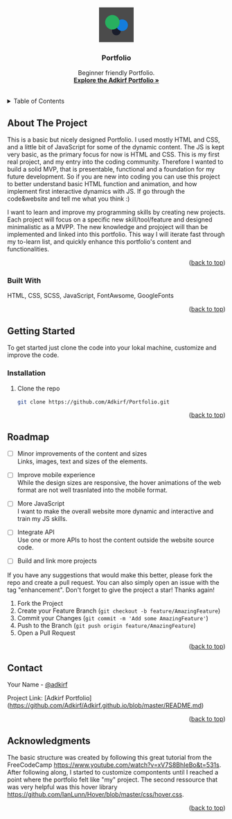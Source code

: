 
<a name="readme-top"></a>

<!--


[![Contributors][contributors-shield]][contributors-url]
[![Forks][forks-shield]][forks-url]
[![Stargazers][stars-shield]][stars-url]
[![Issues][issues-shield]][issues-url]
[![MIT License][license-shield]][license-url]
[![LinkedIn][linkedin-shield]][linkedin-url]

<!-- PROJECT LOGO -->
<br />
<div align="center">
  <a href="https://adkirf.github.io/">
    <img src="img/logoDark.png" alt="Logo" width="80" height="80">
  </a>

<h3 align="center">Portfolio</h3>

  <p align="center">
    Beginner friendly Portfolio. 
    <br />
    <a href="https://github.com/Adkirf/Adkirf.github.io"><strong> Explore the Adkirf Portfolio »</strong></a>
    <br />
    <br />

  </p>
</div>

<!-- TABLE OF CONTENTS -->
<details>
  <summary>Table of Contents</summary>
  <ol>
    <li>
      <a href="#about-the-project">About The Project</a> 
    </li>
    <li>
      <a href="#built-with">Built With</a>
     </li>
    <li><a href="#roadmap">Roadmap</a>
    </li>
    <li><a href="#contact">Contact</a></li>
    <li><a href="#acknowledgments">Acknowledgments</a>
    </li>
  </ol>
</details>

<!-- ABOUT THE PROJECT -->

## About The Project

This is a basic but nicely designed Portfolio. I used mostly HTML and CSS, and a little bit of JavaScript for some of the dynamic content. The JS is kept very basic, as the primary focus for now is HTML and CSS. 
This is my first real project, and my entry into the coding community. Therefore I wanted to build a solid MVP, that is presentable, functional and a foundation for my future development. So if you are new into coding you can use this project to better understand basic HTML function and animation, and how implement first interactive dynamics with JS. If go through the code&website and tell me what you think :)

I want to learn and improve my programming skills by creating new projects. Each project will focus on a specific new skill/tool/feature and designed minimalistic as a MVPP. The new knowledge and projoject will than be implemented and linked into this portfolio. This way I will iterate fast through my to-learn list, and quickly enhance this portfolio's content and functionalities. 

<p align="right">(<a href="#readme-top">back to top</a>)</p>

### Built With

HTML, CSS, SCSS, JavaScript, FontAwsome, GoogleFonts

<p align="right">(<a href="#readme-top">back to top</a>)</p>

<!-- GETTING STARTED -->

## Getting Started

To get started just clone the code into your lokal machine, customize and improve the code.

### Installation

1. Clone the repo
   ```sh
   git clone https://github.com/Adkirf/Portfolio.git
   ```

<p align="right">(<a href="#readme-top">back to top</a>)</p>

<!-- ROADMAP -->

## Roadmap

- [ ] Minor improvements of the content and sizes
      <br>Links, images, text and sizes of the elements. 
- [ ] Improve mobile experience <br> 
      While the design sizes are responsive, the hover animations of the web format are not well trasnlated into the mobile format. 
- [ ] More JavaScript <br> 
      I want to make the overall website more dynamic and interactive and         train my JS skills. 
- [ ] Integrate API <br> 
      Use one or more APIs to host the content outside the website source         code. 
- [ ] Build and link more projects
      
    
If you have any suggestions that would make this better, please fork the repo and create a pull request. You can also simply open an issue with the tag "enhancement".
Don't forget to give the project a star! Thanks again!

1. Fork the Project
2. Create your Feature Branch (`git checkout -b feature/AmazingFeature`)
3. Commit your Changes (`git commit -m 'Add some AmazingFeature'`)
4. Push to the Branch (`git push origin feature/AmazingFeature`)
5. Open a Pull Request

<p align="right">(<a href="#readme-top">back to top</a>)</p>

<!-- CONTACT -->

## Contact

Your Name - [@adkirf](https://twitter.com/adkirf)

Project Link: [Adkirf Portfolio] (https://github.com/Adkirf/Adkirf.github.io/blob/master/README.md)

<p align="right">(<a href="#readme-top">back to top</a>)</p>

<!-- ACKNOWLEDGMENTS -->

## Acknowledgments

The basic structure was created by following this great tutorial from the FreeCodeCamp https://www.youtube.com/watch?v=xV7S8BhIeBo&t=531s.
After following along, I started to customize compontents until I reached a point where the portfolio felt like "my" project.
The second ressource that was very helpful was this hover library https://github.com/IanLunn/Hover/blob/master/css/hover.css.

<p align="right">(<a href="#readme-top">back to top</a>)</p>
